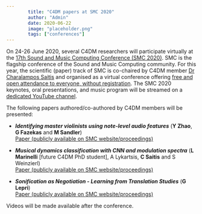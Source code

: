 ```yaml
---
        title: "C4DM papers at SMC 2020"
        author: "Admin"
        date: 2020-06-22
        image: "placeholder.png"
        tags: ["conferences"]
---
```

    

On 24-26 June 2020, several C4DM researchers will participate virtually at the [17th Sound and Music Computing Conference (SMC 2020)](https://smc2020torino.it/uk/). SMC is the flagship conference of the Sound and Music Computing community. For this year, the scientific (paper) track of SMC is co-chaired by C4DM member [Dr Charalampos Saitis](http://eecs.qmul.ac.uk/profiles/saitischaralampos.html) and organised as a virtual conference offering [free and open attendance to everyone, without registration](https://smc2020torino.it/uk/page.asp?PID=144). The SMC 2020 keynotes, oral presentations, and music program will be streamed on a [dedicated YouTube channel](https://www.youtube.comchannel/UCfmolORlQswe4F6d3lryvQ).

The following papers authored/co-authored by C4DM members will be presented: 

* _**Identifying master violinists using note-level audio features**_ (**Y Zhao**, **G Fazekas** and **M Sandler**)
<br>[Paper (publicly available on SMC website/proceedings)](https://smc2020torino.it/adminupload/file/SMCCIM_2020_paper_168.pdf)

* _**Musical dynamics classification with CNN and modulation spectra**_ (**L Marinelli** [future C4DM PhD student], A Lykartsis, **C Saitis** and S Weinzierl)
<br>[Paper (publicly available on SMC website/proceedings)](https://smc2020torino.it/adminupload/file/SMCCIM_2020_paper_186.pdf)

* _**Sonification as Negotiation - Learning from Translation Studies**_ (**G Lepri**)
<br>[Paper (publicly available on SMC website/proceedings)](https://smc2020torino.it/adminupload/file/SMCCIM_2020_paper_59.pdf)

Videos will be made available after the conference. 
